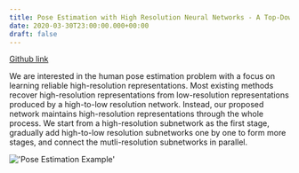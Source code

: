 ```yaml
---
title: Pose Estimation with High Resolution Neural Networks - A Top-Down Approach
date: 2020-03-30T23:00:00.000+00:00
draft: false
---
```

[Github link](https://github.com/expectopatronm/pose-estimation-with-high-resolution-neural-networks)

We are interested in the human pose estimation problem with a focus on learning reliable high-resolution representations. Most existing methods recover high-resolution representations from low-resolution representations produced by a high-to-low resolution network. Instead, our proposed network maintains high-resolution representations through the whole process. We start from a high-resolution subnetwork as the first stage, gradually add high-to-low resolution subnetworks one by one to form more stages, and connect the mutli-resolution subnetworks in parallel.

!['Pose Estimation Example'](/images/pose_estimation.gif)